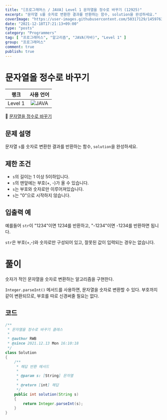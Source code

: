```yaml
---
title: "[프로그래머스 / JAVA] Level 1 문자열을 정수로 바꾸기 (12925)"
excerpt: "문자열 s를 숫자로 변환한 결과를 반환하는 함수, solution을 완성하세요."
coverImage: "https://user-images.githubusercontent.com/50317129/145976356-6b5d1430-31c0-4c34-829e-6be8f747ab19.png"
date: "2021-12-18T17:21:13+09:00"
type: "posts"
category: "Programmers"
tag: [ "프로그래머스", "알고리즘", "JAVA(자바)", "Level 1" ]
group: "프로그래머스"
comment: true
publish: true
---
```


# 문자열을 정수로 바꾸기

|  랭크   |                                                      사용 언어                                                      |
| :-----: | :-----------------------------------------------------------------------------------------------------------------: |
| Level 1 | ![JAVA](https://shields.io/badge/java-JDK%2011-lightgray?logo=java&style=plastic&logoColor=white&labelColor=orange) |

🔗 [문자열을 정수로 바꾸기](https://programmers.co.kr/learn/courses/30/lessons/12925)





## 문제 설명

문자열 `s`를 숫자로 변환한 결과를 반환하는 함수, `solution`을 완성하세요.





## 제한 조건

* `s`의 길이는 1 이상 5이하입니다.
* `s`의 맨앞에는 부호(+, -)가 올 수 있습니다.
* `s`는 부호와 숫자로만 이루어져있습니다.
* `s`는 "0"으로 시작하지 않습니다.





## 입출력 예

예를들어 `str`이 "1234"이면 1234를 반환하고, "-1234"이면 -1234를 반환하면 됩니다.

`str`은 부호(+,-)와 숫자로만 구성되어 있고, 잘못된 값이 입력되는 경우는 없습니다.










# 풀이

숫자가 적인 문자열을 숫자로 변환하는 알고리즘을 구현한다.

`Integer.parseInt()` 메서드를 사용하면, 문자열을 숫자로 변환할 수 있다. 부호까지 같이 변환되므로, 부호를 따로 신경써줄 필요는 없다.





## 코드

``` java
/**
 * 문자열을 정수로 바꾸기 클래스
 *
 * @author RWB
 * @since 2021.12.13 Mon 16:10:18
 */
class Solution
{
	/**
	 * 해답 반환 메서드
	 *
	 * @param s: [String] 문자열
	 *
	 * @return [int] 해답
	 */
	public int solution(String s)
	{
		return Integer.parseInt(s);
	}
}
```